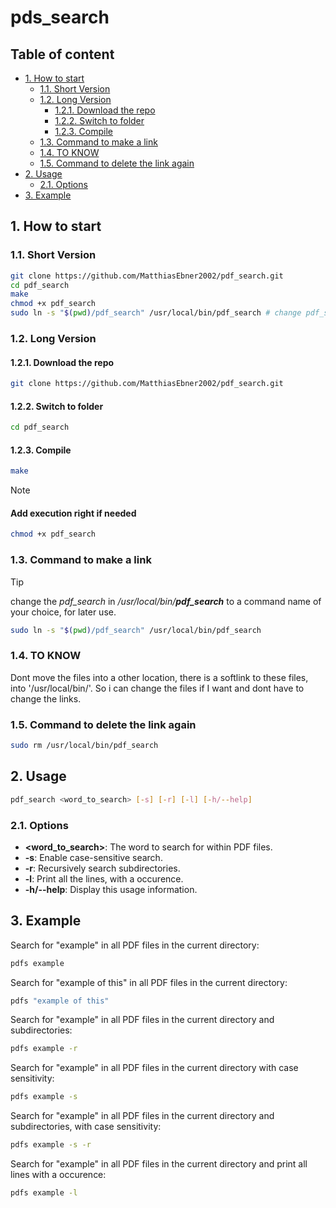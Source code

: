 # pds_search

## Table of content

- [1. How to start](#1-how-to-start)
  - [1.1. Short Version](#11-short-version)
  - [1.2. Long Version](#12-long-version)
    - [1.2.1. Download the repo](#121-download-the-repo)
    - [1.2.2. Switch to folder](#122-switch-to-folder)
    - [1.2.3. Compile](#123-compile)
  - [1.3. Command to make a link](#13-command-to-make-a-link)
  - [1.4. TO KNOW](#14-to-know)
  - [1.5. Command to delete the link again](#15-command-to-delete-the-link-again)
- [2. Usage](#2-usage)
  - [2.1. Options](#21-options)
- [3. Example](#3-example)

## 1. How to start

### 1.1. Short Version

```bash
git clone https://github.com/MatthiasEbner2002/pdf_search.git
cd pdf_search
make
chmod +x pdf_search
sudo ln -s "$(pwd)/pdf_search" /usr/local/bin/pdf_search # change pdf_search to prefered command name
```

### 1.2. Long Version

#### 1.2.1. Download the repo

```bash
git clone https://github.com/MatthiasEbner2002/pdf_search.git
```

#### 1.2.2. Switch to folder

```bash
cd pdf_search
```

#### 1.2.3. Compile

```bash
make
```

>[!NOTE]
>
> #### Add execution right if needed
>
>```bash
> chmod +x pdf_search
>```

### 1.3. Command to make a link

>[!TIP]
change the *pdf_search* in */usr/local/bin/**pdf_search*** to a command name of your choice, for later use.

```bash
sudo ln -s "$(pwd)/pdf_search" /usr/local/bin/pdf_search
```

### 1.4. TO KNOW

Dont move the files into a other location, there is a softlink to these files, into '/usr/local/bin/'.
So i can change the files if I want and dont have to change the links.

### 1.5. Command to delete the link again

```bash
sudo rm /usr/local/bin/pdf_search
```

## 2. Usage

```bash
pdf_search <word_to_search> [-s] [-r] [-l] [-h/--help]
```

### 2.1. Options

- **<word_to_search>**: The word to search for within PDF files.
- **-s**: Enable case-sensitive search.
- **-r**: Recursively search subdirectories.
- **-l**: Print all the lines, with a occurence.
- **-h/--help**: Display this usage information.

## 3. Example

Search for "example" in all PDF files in the current directory:

```bash
pdfs example
```

Search for "example of this" in all PDF files in the current directory:

```bash
pdfs "example of this"
```

Search for "example" in all PDF files in the current directory and subdirectories:

```bash
pdfs example -r
```

Search for "example" in all PDF files in the current directory with case sensitivity:

```bash
pdfs example -s
```

Search for "example" in all PDF files in the current directory and subdirectories, with case sensitivity:

```bash
pdfs example -s -r
```

Search for "example" in all PDF files in the current directory and print all lines with a occurence:

```bash
pdfs example -l
```
